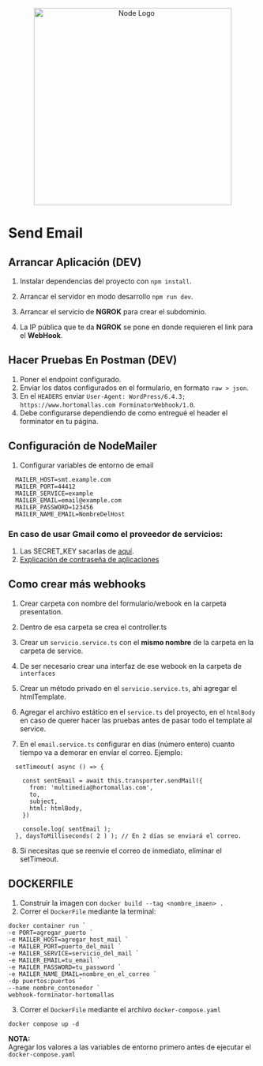 <p align="center">
  <a href="https://github.com/CJavat" target="blank"><img src="https://nodejs.org/static/images/logo.svg" width="400" alt="Node Logo" /></a>
</p>

# Send Email

## Arrancar Aplicación (DEV)
1. Instalar dependencias del proyecto con ```npm install```.

2. Arrancar el servidor en modo desarrollo ```npm run dev```.

3. Arrancar el servicio de __NGROK__ para crear el subdominio.

4. La IP pública que te da __NGROK__ se pone en donde requieren el link para el __WebHook__.

## Hacer Pruebas En Postman (DEV)
1. Poner el endpoint configurado.
2. Enviar los datos configurados en el formulario, en formato ```raw > json```.
3. En el ```HEADERS``` enviar ```User-Agent: WordPress/6.4.3; https://www.hortomallas.com ForminatorWebhook/1.0```.
4. Debe configurarse dependiendo de como entregué el header el forminator en tu página.


## Configuración de NodeMailer
1. Configurar variables de entorno de email
```
  MAILER_HOST=smt.example.com
  MAILER_PORT=44412
  MAILER_SERVICE=example
  MAILER_EMAIL=email@example.com
  MAILER_PASSWORD=123456
  MAILER_NAME_EMAIL=NombreDelHost
```

### En caso de usar Gmail como el proveedor de servicios:
1. Las SECRET_KEY sacarlas de [aquí](https://myaccount.google.com/apppasswords?utm_source=google-account&utm_medium=myaccountsecurity&utm_campaign=tsv-settings&rapt=AEjHL4MGnVRbY29WMknX71S3z0rFI1fso65mxzgPLf-9Jrdn8eEcsRmZzAi2WVnw7o6iE-usP9ci6_oWjtSqk4L5yuyu9RfCj0wjRJznAhZDu_79XRLjVYQ).
2. [Explicación de contraseña de aplicaciones](https://support.google.com/accounts/answer/185833?hl=es-419)


## Como crear más webhooks
1. Crear carpeta con nombre del formulario/webook en la carpeta presentation.

2. Dentro de esa carpeta se crea el controller.ts

3. Crear un ```servicio.service.ts``` con el __mismo nombre__ de la carpeta en la carpeta de service.

4. De ser necesario crear una interfaz de ese webook en la carpeta de ```interfaces```

5. Crear un método privado en el ```servicio.service.ts```, ahí agregar el htmlTemplate.

6. Agregar el archivo estático en el ```service.ts``` del proyecto, en el ```htmlBody``` en caso de querer hacer las pruebas antes de pasar todo el template al service.

7. En el ```email.service.ts``` configurar en días (número entero) cuanto tiempo va a demorar en envíar el correo. Ejemplo:
```
  setTimeout( async () => {

    const sentEmail = await this.transporter.sendMail({
      from: 'multimedia@hortomallas.com',
      to,
      subject,
      html: htmlBody,
    })
    
    console.log( sentEmail );
  }, daysToMilliseconds( 2 ) ); // En 2 días se enviará el correo.
```
8. Si necesitas que se reenvie el correo de inmediato, eliminar el setTimeout.


## DOCKERFILE
1. Construir la imagen con `docker build --tag <nombre_imaen> . `
2. Correr el `DockerFile` mediante la terminal:
```
docker container run `
-e PORT=agregar_puerto `
-e MAILER_HOST=agregar_host_mail `
-e MAILER_PORT=puerto_del_mail `
-e MAILER_SERVICE=servicio_del_mail `
-e MAILER_EMAIL=tu_email `
-e MAILER_PASSWORD=tu_password `
-e MAILER_NAME_EMAIL=nombre_en_el_correo `
-dp puertos:puertos `
--name nombre_contenedor `
webhook-forminator-hortomallas
```
3. Correr el `DockerFile` mediante el archivo `docker-compose.yaml`
```
docker compose up -d
```
__NOTA:__  
  Agregar los valores a las variables de entorno primero antes de ejecutar el `docker-compose.yaml`